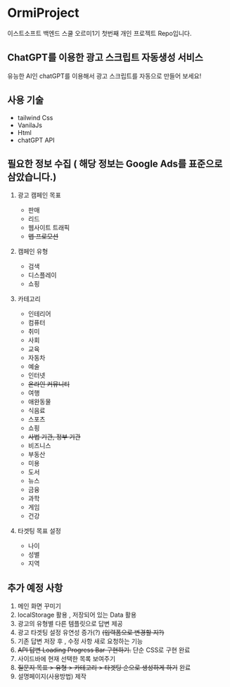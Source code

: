 # OrmiProject

이스트소프트 백엔드 스쿨 오르미1기 첫번째 개인 프로젝트 Repo입니다.

## ChatGPT를 이용한 광고 스크립트 자동생성 서비스

유능한 AI인 chatGPT를 이용해서 광고 스크립트를 자동으로 만들어 보세요!

## 사용 기술

-   tailwind Css
-   VanilaJs
-   Html
-   chatGPT API

## 필요한 정보 수집 ( 해당 정보는 Google Ads를 표준으로 삼았습니다.)

1. 광고 캠페인 목표

    - 판매
    - 리드
    - 웹사이트 트래픽
    - ~~앱 프로모션~~

2. 캠페인 유형

    - 검색
    - 디스플레이
    - 쇼핑

3. 카테고리

    - 인테리어
    - 컴퓨터
    - 취미
    - 사회
    - 교육
    - 자동차
    - 예술
    - 인터넷
    - ~~온라인 커뮤니티~~
    - 여행
    - 애완동물
    - 식음료
    - 스포츠
    - 쇼핑
    - ~~사법 기관, 정부 기관~~
    - 비즈니스
    - 부동산
    - 미용
    - 도서
    - 뉴스
    - 금융
    - 과학
    - 게임
    - 건강

4. 타겟팅 목표 설정

    - 나이
    - 성별
    - 지역

## 추가 예정 사항

1.  메인 화면 꾸미기
2.  localStorage 활용 , 저장되어 있는 Data 활용
3.  광고의 유형별 다른 템플릿으로 답변 제공
4.  광고 타겟팅 설정 유연성 증가(?) ~~(입력폼으로 변경할 지?)~~
5.  기존 답변 저장 후 , 수정 사항 새로 요청하는 기능
6.  ~~API 답변 Loading Progress Bar 구현하기.~~ 단순 CSS로 구현 완료
7.  사이드바에 현재 선택한 목록 보여주기
8.  ~~질문지 목표 > 유형 > 카테고리 > 타겟팅 순으로 생성하게 하기~~ 완료
9.  설명페이지(사용방법) 제작

